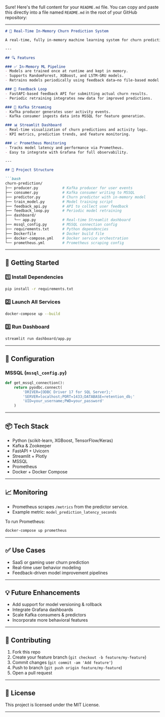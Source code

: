 Sure! Here's the full content for your `README.md` file. You can copy and paste this directly into a file named `README.md` in the root of your GitHub repository:

---

````markdown
# 🧠 Real-Time In-Memory Churn Prediction System

A real-time, fully in-memory machine learning system for churn prediction using Kafka, MSSQL, FastAPI, and Streamlit. Designed to support real-time predictions and feedback-based retraining without relying on disk-based model serialization (`.pkl` or `joblib`).

---

## 🔍 Features

### ✅ In-Memory ML Pipeline
- Models are trained once at runtime and kept in memory.
- Supports RandomForest, XGBoost, and LSTM-GRU models.
- Retrains models periodically using feedback data—no file-based model loading.

### 🔄 Feedback Loop
- FastAPI-based feedback API for submitting actual churn results.
- Periodic retraining integrates new data for improved predictions.

### 📡 Kafka Streaming
- Kafka producer generates user activity events.
- Kafka consumer ingests data into MSSQL for feature generation.

### 📊 Streamlit Dashboard
- Real-time visualization of churn predictions and activity logs.
- KPI metrics, prediction trends, and feature monitoring.

### 📈 Prometheus Monitoring
- Tracks model latency and performance via Prometheus.
- Easy to integrate with Grafana for full observability.

---

## 📁 Project Structure

```bash
churn-prediction/
├── producer.py           # Kafka producer for user events
├── consumer.py           # Kafka consumer writing to MSSQL
├── predictor.py          # Churn predictor with in-memory model
├── train_model.py        # Model training script
├── feedback_api.py       # API to collect user feedback
├── feedback_loop.py      # Periodic model retraining
├── dashboard/
│   └── app.py            # Real-time Streamlit dashboard
├── mssql_config.py       # MSSQL connection config
├── requirements.txt      # Python dependencies
├── Dockerfile            # Docker build file
├── docker-compose.yml    # Docker service orchestration
└── prometheus.yml        # Prometheus scraping config
````

---

## 🚀 Getting Started

### 1️⃣ Install Dependencies

```bash
pip install -r requirements.txt
```

### 2️⃣ Launch All Services

```bash
docker-compose up --build
```

### 3️⃣ Run Dashboard

```bash
streamlit run dashboard/app.py
```

---

## 🔧 Configuration

### MSSQL (`mssql_config.py`)

```python
def get_mssql_connection():
    return pyodbc.connect(
        'DRIVER={ODBC Driver 17 for SQL Server};'
        'SERVER=localhost;PORT=1433;DATABASE=retention_db;'
        'UID=your_username;PWD=your_password'
    )
```

---

## 📦 Tech Stack

* Python (scikit-learn, XGBoost, TensorFlow/Keras)
* Kafka & Zookeeper
* FastAPI + Uvicorn
* Streamlit + Plotly
* MSSQL
* Prometheus
* Docker + Docker Compose

---

## 📈 Monitoring

* Prometheus scrapes `/metrics` from the predictor service.
* Example metric: `model_prediction_latency_seconds`

To run Prometheus:

```bash
docker-compose up prometheus
```

---

## ✅ Use Cases

* SaaS or gaming user churn prediction
* Real-time user behavior modeling
* Feedback-driven model improvement pipelines

---

## 💡 Future Enhancements

* Add support for model versioning & rollback
* Integrate Grafana dashboards
* Scale Kafka consumers & predictors
* Incorporate more behavioral features

---

## 🤝 Contributing

1. Fork this repo
2. Create your feature branch (`git checkout -b feature/my-feature`)
3. Commit changes (`git commit -am 'Add feature'`)
4. Push to branch (`git push origin feature/my-feature`)
5. Open a pull request

---

## 📄 License

This project is licensed under the MIT License.

---
